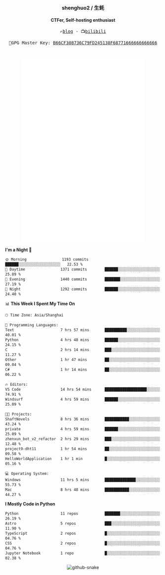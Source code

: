 <h3 align="center"> shenghuo2 / 生蚝 </h3>
<h4 align="center" >CTFer, Self-hosting enthusiast</h3>


<p align="center">
  <samp>
    ✍️<a href="https://blog.shenghuo2.top/">blog</a> -
    📺<a href="https://space.bilibili.com/85894935">bilibili</a>
  </samp>
</p>
<p align="center">
  <samp>
     🔐GPG Master Key: <a align="center" href="https://github.com/shenghuo2.gpg">B66CF308736C79FD245138F68771666666666666</a>
  </samp>
</p>
<br>
<p align="center">
  <a href="https://github.com/shenghuo2">
    <img width="400" align="top" src="https://github.com/shenghuo2/shenghuo2/blob/main/metrics.left.svg" />
  </a>
  <a href="https://github.com/shenghuo2">
    <img width="400" align="top" src="https://github.com/shenghuo2/shenghuo2/blob/main/metrics.right.svg" />
  </a>
</p>


<!--START_SECTION:waka-->
**I'm a Night 🦉** 

```text
🌞 Morning                1193 commits        ██████░░░░░░░░░░░░░░░░░░░   22.53 % 
🌆 Daytime                1371 commits        ██████░░░░░░░░░░░░░░░░░░░   25.89 % 
🌃 Evening                1440 commits        ███████░░░░░░░░░░░░░░░░░░   27.19 % 
🌙 Night                  1292 commits        ██████░░░░░░░░░░░░░░░░░░░   24.40 % 
```


📊 **This Week I Spent My Time On** 

```text
🕑︎ Time Zone: Asia/Shanghai

💬 Programming Languages: 
Text                     7 hrs 57 mins       ██████████░░░░░░░░░░░░░░░   40.01 % 
Python                   4 hrs 48 mins       ██████░░░░░░░░░░░░░░░░░░░   24.15 % 
C                        2 hrs 14 mins       ███░░░░░░░░░░░░░░░░░░░░░░   11.27 % 
Other                    1 hr 47 mins        ██░░░░░░░░░░░░░░░░░░░░░░░   09.04 % 
C#                       1 hr 14 mins        ██░░░░░░░░░░░░░░░░░░░░░░░   06.22 % 

🔥 Editors: 
VS Code                  14 hrs 54 mins      ███████████████████░░░░░░   74.91 % 
Windsurf                 4 hrs 59 mins       ██████░░░░░░░░░░░░░░░░░░░   25.09 % 

🐱‍💻 Projects: 
ShaftNovels              8 hrs 36 mins       ███████████░░░░░░░░░░░░░░   43.24 % 
private                  4 hrs 59 mins       ██████░░░░░░░░░░░░░░░░░░░   25.09 % 
zhenxun_bot_v2_refactor  2 hrs 29 mins       ███░░░░░░░░░░░░░░░░░░░░░░   12.48 % 
project9-dht11           1 hr 54 mins        ██░░░░░░░░░░░░░░░░░░░░░░░   09.58 % 
HelloWorldApplication    1 hr 1 min          █░░░░░░░░░░░░░░░░░░░░░░░░   05.16 % 

💻 Operating System: 
Windows                  11 hrs 5 mins       ██████████████░░░░░░░░░░░   55.73 % 
Mac                      8 hrs 48 mins       ███████████░░░░░░░░░░░░░░   44.27 % 
```

**I Mostly Code in Python** 

```text
Python                   11 repos            ███████░░░░░░░░░░░░░░░░░░   26.19 % 
Astro                    5 repos             ███░░░░░░░░░░░░░░░░░░░░░░   11.90 % 
TypeScript               2 repos             █░░░░░░░░░░░░░░░░░░░░░░░░   04.76 % 
CSS                      2 repos             █░░░░░░░░░░░░░░░░░░░░░░░░   04.76 % 
Jupyter Notebook         1 repo              █░░░░░░░░░░░░░░░░░░░░░░░░   02.38 % 
```




<!--END_SECTION:waka-->


<div align="center">
  <picture>
    <source media="(prefers-color-scheme: dark)" srcset="https://gist.githubusercontent.com/shenghuo2/bfce20b14ab0484cef03bae6e60e0b3a/raw/github-snake-dark.svg" />
    <source media="(prefers-color-scheme: light)" srcset="https://gist.githubusercontent.com/shenghuo2/bfce20b14ab0484cef03bae6e60e0b3a/raw/github-snake.svg" />
    <img alt="github-snake" src="https://gist.githubusercontent.com/shenghuo2/bfce20b14ab0484cef03bae6e60e0b3a/raw/github-snake.svg" />
  </picture>
</div>

<!--
**shenghuo2/shenghuo2** is a ✨ _special_ ✨ repository because its `README.md` (this file) appears on your GitHub profile.

Here are some ideas to get you started:

- 🔭 I’m currently working on ...
- 🌱 I’m currently learning ...
- 👯 I’m looking to collaborate on ...
- 🤔 I’m looking for help with ...
- 💬 Ask me about ...
- 📫 How to reach me: ...
- 😄 Pronouns: ...
- ⚡ Fun fact: ...
-->
